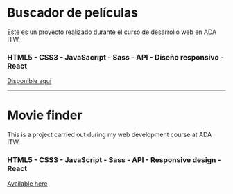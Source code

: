 # Buscador de películas

Este es un proyecto realizado durante el curso de desarrollo web en ADA ITW.

### HTML5 - CSS3 - JavaSacript - Sass - API - Diseño responsivo - React

[Disponible aquí](https://sofialiendro.github.io/movies/) 

---

# Movie finder

This is a project carried out during my web development course at ADA ITW.

### HTML5 - CSS3 - JavaScript - Sass - API - Responsive design - React

[Available here](https://sofialiendro.github.io/movies/)
